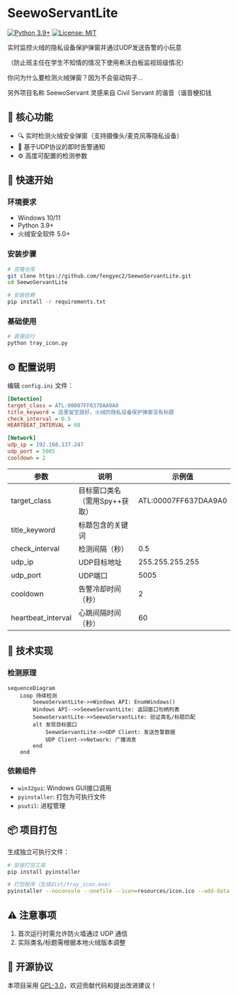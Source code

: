 # SeewoServantLite

[![Python 3.9+](https://img.shields.io/badge/python-3.9%2B-blue.svg)](https://www.python.org/downloads/)
[![License: MIT](https://img.shields.io/badge/License-MIT-yellow.svg)](https://opensource.org/licenses/MIT)

实时监控火绒的隐私设备保护弹窗并通过UDP发送告警的小玩意

（防止班主任在学生不知情的情况下使用希沃白板监视班级情况）

你问为什么要检测火绒弹窗？因为不会驱动钩子...

另外项目名称 SeewoServant 灵感来自 Civil Servant 的谐音（谐音梗扣钱

## 📌 核心功能

- 🔍 实时检测火绒安全弹窗（支持摄像头/麦克风等隐私设备）
- 📡 基于UDP协议的即时告警通知
- ⚙️ 高度可配置的检测参数

## 🚀 快速开始

### 环境要求
- Windows 10/11
- Python 3.9+
- 火绒安全软件 5.0+

### 安装步骤
```bash
# 克隆仓库
git clone https://github.com/fengyec2/SeewoServantLite.git
cd SeewoServantLite

# 安装依赖
pip install -r requirements.txt
```

### 基础使用
```bash
# 直接运行
python tray_icon.py
```

## ⚙️ 配置说明

编辑 `config.ini` 文件：
```ini
[Detection]
target_class = ATL:00007FF637DAA9A0
title_keyword = 这里留空就好，火绒的隐私设备保护弹窗没有标题
check_interval = 0.5
HEARTBEAT_INTERVAL = 60

[Network]
udp_ip = 192.168.137.247
udp_port = 5005
cooldown = 2
```

| 参数            | 说明                         | 示例值                |
|-----------------|----------------------------|----------------------|
| target_class    | 目标窗口类名（需用Spy++获取） | ATL:00007FF637DAA9A0 |
| title_keyword   | 标题包含的关键词              |                       |
| check_interval  | 检测间隔（秒）               | 0.5                  |
| udp_ip          | UDP目标地址                 | 255.255.255.255      |
| udp_port        | UDP端口                     | 5005                 |
| cooldown        | 告警冷却时间（秒）           | 2                    |
| heartbeat_interval | 心跳间隔时间（秒）         | 60                   |

## 🔧 技术实现

### 检测原理
```mermaid
sequenceDiagram
    Loop 持续检测
        SeewoServantLite->>Windows API: EnumWindows()
        Windows API-->>SeewoServantLite: 返回窗口句柄列表
        SeewoServantLite->>SeewoServantLite: 验证类名/标题匹配
        alt 发现目标窗口
            SeewoServantLite->>UDP Client: 发送告警数据
            UDP Client->>Network: 广播消息
        end
    end
```

### 依赖组件
- `win32gui`: Windows GUI接口调用
- `pyinstaller`: 打包为可执行文件
- `psutil`: 进程管理

## 📦 项目打包

生成独立可执行文件：
```bash
# 安装打包工具
pip install pyinstaller

# 打包程序（生成dist/tray_icon.exe）
pyinstaller --noconsole --onefile --icon=resources/icon.ico --add-data "resources/icon.ico;resources" tray_icon.py
```

## ⚠️ 注意事项

1. 首次运行时需允许防火墙通过 UDP 通信
2. 实际类名/标题需根据本地火绒版本调整

## 📜 开源协议

本项目采用 [GPL-3.0](LICENSE)，欢迎贡献代码和提出改进建议！